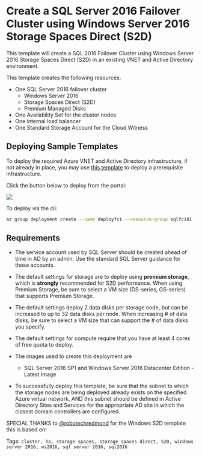 # Create a SQL Server 2016 Failover Cluster using Windows Server 2016 Storage Spaces Direct (S2D)
This template will create a SQL 2016 Failover Cluster using Windows Server 2016 Storage Spaces Direct (S2D) in an existing VNET and Active Directory environment.

This template creates the following resources:

+	One SQL Server 2016 failover cluster 
    +    Windows Server 2016 
    +    Storage Spaces Direct (S2D)
    +    Premium Managed Disks
+	One Availability Set for the cluster nodes
+   One internal load balancer
+   One Standard Storage Account for the Cloud Witness

## Deploying Sample Templates

To deploy the required Azure VNET and Active Directory infrastructure, if not already in place, you may use <a href="https://github.com/Azure/azure-quickstart-templates/tree/master/active-directory-new-domain-ha-2-dc">this template</a> to deploy a prerequisite infrastructure. 

Click the button below to deploy from the portal:

<a href="https://portal.azure.com/#create/Microsoft.Template/uri/https%3A%2F%2Fraw.githubusercontent.com%2FMSBrett%2Fazure-quickstart-templates%2Fmaster%2Fsql-server-2016-fci-existing-vnet-and-ad%2Fazuredeploy.json" target="_blank">
    <img src="http://azuredeploy.net/deploybutton.png"/>
</a>


To deploy via the cli:
```bash
az group deployment create --name deployfci --resource-group sqlfci01 --template-file azuredeploy.json --parameters @azuredeploy.parameters.json
```

## Requirements

+ 	The service account used by SQL Server should be created ahead of time in AD by an admin.  Use the standard SQL Server guidance for these accounts.

+	The default settings for storage are to deploy using **premium storage**, which is **strongly** recommended for S2D performance.  When using Premium Storage, be sure to select a VM size (DS-series, GS-series) that supports Premium Storage.

+   The default settings deploy 2 data disks per storage node, but can be increased to up to 32 data disks per node.  When increasing # of data disks, be sure to select a VM size that can support the # of data disks you specify.

+ 	The default settings for compute require that you have at least 4 cores of free quota to deploy.

+ 	The images used to create this deployment are
	+ 	SQL Server 2016 SP1 and Windows Server 2016 Datacenter Edition - Latest Image

+	To successfully deploy this template, be sure that the subnet to which the storage nodes are being deployed already exists on the specified Azure virtual network, AND this subnet should be defined in Active Directory Sites and Services for the appropriate AD site in which the closest domain controllers are configured.




SPECIAL THANKS to <a href="https://github.com/robotechredmond">@robotechredmond</a> for the Windows S2D template this is based on!


Tags: ``cluster, ha, storage spaces, storage spaces direct, S2D, windows server 2016, ws2016, sql server 2016, sql2016``
